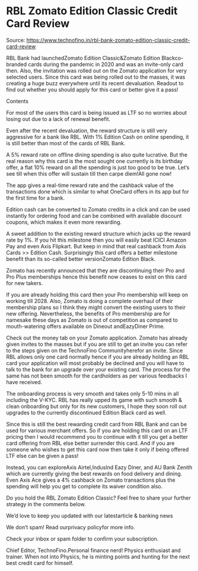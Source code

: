 # RBL Zomato Edition Classic Credit Card Review

Source: https://www.technofino.in/rbl-bank-zomato-edition-classic-credit-card-review

RBL Bank had launchedZomato Edition Classic&Zomato Edition Blackco-branded cards during the pandemic in 2020 and was an invite-only card then. Also, the invitation was rolled out on the Zomato application for very selected users. Since this card was being rolled out to the masses, it was creating a huge buzz everywhere until its recent devaluation. Readout to find out whether you should apply for this card or better give it a pass!

Contents

For most of the users this card is being issued as LTF so no worries about losing out due to a lack of renewal benefit.

Even after the recent devaluation, the reward structure is still very aggressive for a bank like RBL. With 1% Edition Cash on online spending, it is still better than most of the cards of RBL Bank.

A 5% reward rate on offline dining spending is also quite lucrative. But the real reason why this card is the most sought one currently is its birthday offer, a flat 10% reward on all the spending is just too good to be true. Let’s see till when this offer will sustain till then carpe diem!All gone now!

The app gives a real-time reward rate and the cashback value of the transactions done which is similar to what OneCard offers in its app but for the first time for a bank.

Edition cash can be converted to Zomato credits in a click and can be used instantly for ordering food and can be combined with available discount coupons, which makes it even more rewarding.

A sweet addition to the existing reward structure which jacks up the reward rate by 1%. If you hit this milestone then you will easily beat ICICI Amazon Pay and even Axis Flipkart. But keep in mind that real cashback from Axis Cards >> Edition Cash. Surprisingly this card offers a better milestone benefit than its so-called better versionZomato Edition Black.

Zomato has recently announced that they are discontinuing their Pro and Pro Plus memberships hence this benefit now ceases to exist on this card for new takers.

If you are already holding this card then your Pro membership will keep on working till 2028. Also, Zomato is doing a complete overhaul of their membership plans so I think they might convert the existing users to their new offering. Nevertheless, the benefits of Pro membership are for namesake these days as Zomato is out of competition as compared to mouth-watering offers available on Dineout andEazyDiner Prime.

Check out the money tab on your Zomato application. Zomato has already given invites to the masses but if you are still to get an invite you can refer to the steps given on the TechnoFino Communityherefor an invite. Since RBL allows only one card normally hence if you are already holding an RBL card your application will most probably be declined and you will have to talk to the bank for an upgrade over your existing card. The process for the same has not been smooth for the cardholders as per various feedbacks I have received.

The onboarding process is very smooth and takes only 5-10 mins in all including the V-KYC. RBL has really upped its game with such smooth & clean onboarding but only for its new customers, I hope they soon roll out upgrades to the currently discontinued Edition Black card as well.

Since this is still the best rewarding credit card from RBL Bank and can be used for various merchant offers. So if you are holding this card on an LTF pricing then I would recommend you to continue with it till you get a better card offering from RBL else better surrender this card. And if you are someone who wishes to get this card now then take it only if being offered LTF else can be given a pass!

Instead, you can exploreAxis Airtel,IndusInd Eazy Diner, and AU Bank Zenith which are currently giving the best rewards on food delivery and dining. Even Axis Ace gives a 4% cashback on Zomato transactions plus the spending will help you get to complete its waiver condition also.

Do you hold the RBL Zomato Edition Classic? Feel free to share your further strategy in the comments below.

We’d love to keep you updated with our latestarticle & banking news

We don’t spam! Read ourprivacy policyfor more info.

Check your inbox or spam folder to confirm your subscription.

Chief Editor, TechnoFino.Personal finance nerd! Physics enthusiast and trainer. When not into Physics, he is minting points and hunting for the next best credit card for himself.